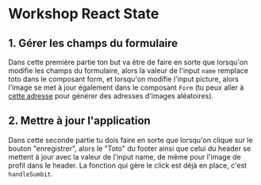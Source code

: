 # Workshop React State

## 1. Gérer les champs du formulaire

Dans cette première partie ton but va être de faire en sorte que lorsqu'on modifie les champs du formulaire, alors la valeur de l'input `name` remplace toto dans le composant form, et lorsqu'on modifie l'input picture, alors l'image se met à jour également dans le composant `Form` (tu peux aller à [cette adresse](https://vinicius73.github.io/gravatar-url-generator/#/) pour générer des adresses d'images aléatoires).

## 2. Mettre à jour l'application

Dans cette seconde partie tu dois faire en sorte que lorsqu'on clique sur le bouton "enregistrer", alors le "Toto" du footer ainsi que celui du header se mettent à jour avec la valeur de l'input name, de même pour l'image de profil dans le header.
La fonction qui gère le click est déjà en place, c'est `handleSumbit`.
